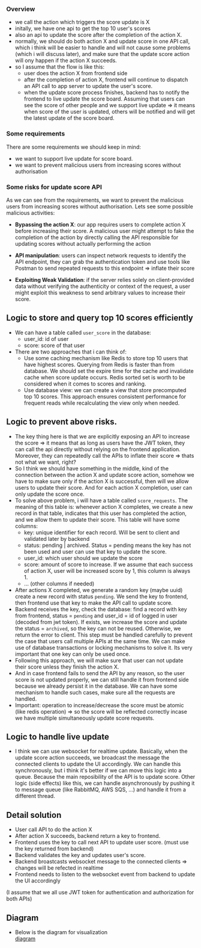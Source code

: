 ### Overview

- we call the action which triggers the score update is X
- initally, we have one api to get the top 10 user's scores
- also an api to update the score after the completion of the action X.
- normally, we should do both action X and update score in one API call, which i think will be easier to handle and will not cause some problems (which i will discuss later), and make sure that the update score action will ony happen if the action X succeeds.
- so I assume that the flow is like this:
  - user does the action X from frontend side
  - after the completion of action X, frontend will continue to dispatch an API call to app server to update the user's score.
  - when the update score process finishes, backend has to notify the frontend to live update the score board. Assuming that users can see the score of other people and we support live update => it means when score of the user is updated, others will be notified and will get the latest update of the score board.

### Some requirements

There are some requirements we should keep in mind:

- we want to support live update for score board.
- we want to prevent malicious users from increasing scores without authorisation

### Some risks for update score API

As we can see from the requirements, we want to prevent the malicious users from increasing scores without authorisation. Lets see some possible malicious activities:

- **Bypassing the action X**: our app requires users to complete action X before increasing their score. A malicious user might attempt to fake the completion of the action by directly calling the API responsible for updating scores without actually performing the action

- **API manipulation**: users can inspect network requests to identify the API endpoint, they can grab the authentication token and use tools like Postman to send repeated requests to this endpoint => inflate their score

- **Exploiting Weak Validation**: if the server relies solely on client-provided data without verifying the authenticity or context of the request, a user might exploit this weakness to send arbitrary values to increase their score.

## Logic to store and query top 10 scores efficiently

- We can have a table called `user_score` in the database:
  - user_id: id of user
  - score: score of that user
- There are two approaches that i can think of:
  - Use some caching mechanism like Redis to store top 10 users that have highest scores. Querying from Redis is faster than from database. We should set the expire time for the cache and invalidate cache when score update occurs. Redis sorted set is worth to be considered when it comes to scores and ranking.
  - Use database view: we can create a view that store precomputed top 10 scores. This approach ensures consistent performance for frequent reads while recalculating the view only when needed.

## Logic to prevent above risks.

- The key thing here is that we are explicitly exposing an API to increase the score => it means that as long as users have the JWT token, they can call the api directly without relying on the frontend application. Moreover, they can repeatedly call the APIs to inflate their score => thats not what we want, right?
- So I think we should have something in the middle, kind of the connection between the action X and update score action, somehow we have to make sure only if the action X is successful, then will we allow users to update their score. And for each action X completion, user can only update the score once.
- To solve above problem, i will have a table called `score_requests`. The meaning of this table is: whenever action X completes, we create a new record in that table, indicates that this user has completed the action, and we allow them to update their score. This table will have some columns:
  - key: unique identifier for each record. Will be sent to client and validated later by backend
  - status: pending | archived. Status = pending means the key has not been used and user can use that key to update the score.
  - user_id: which user should we update the score
  - score: amount of score to increase. If we assume that each success of action X, user will be increased score by 1, this column is always 1.
  - ... (other columns if needed)
- After actions X completed, we generate a random key (maybe uuid) create a new record with status `pending`. We send the key to frontend, then frontend use that key to make the API call to update score.
- Backend receives the key, check the database: find a record with key from frontend, status = `pending` and user_id = id of logged in user (decoded from jwt token). If exists, we increase the score and update the status = `archived`, so the key can not be reused. Otherwise, we return the error to client. This step must be handled carefully to prevent the case that users call multiple APIs at the same time. We can make use of database transactions or locking mechanisms to solve it. Its very important that one key can only be used once.
- Following this approach, we will make sure that user can not update their score unless they finish the action X.
- And in case frontend fails to send the API by any reason, so the user score is not updated properly, we can still handle it from frontend side because we already persist it in the database. We can have some mechanism to handle such cases, make sure all the requests are handled.
- Important: operation to increase/decrease the score must be atomic (like redis operation) => so the score will be reflected correctly incase we have multiple simultaneously update score requests.

## Logic to handle live update

- I think we can use websocket for realtime update. Basically, when the update score action succeeds, we broadcast the message the connected clients to update the UI accordingly. We can handle this synchronously, but i think it's better if we can move this logic into a queue. Because the main reposibility of the API is to update score. Other logic (side effects) like this, we can handle asynchronously by pushing it to message queue (like RabbitMQ, AWS SQS, ...) and handle it from a different thread.

## Detail solution

- User call API to do the action X
- After action X succeeds, backend return a key to frontend.
- Frontend uses the key to call next API to update user score. (must use the key returned from backend)
- Backend validates the key and updates user's score.
- Backend broastcasts websocket message to the connected clients => changes will be refected in realtime
- Frontend needs to listen to the websocket event from backend to update the UI accordingly

(I assume that we all use JWT token for authentication and authorization for both APIs)

## Diagram

- Below is the diagram for visualization  
  [diagram](./my-diagram.png)
